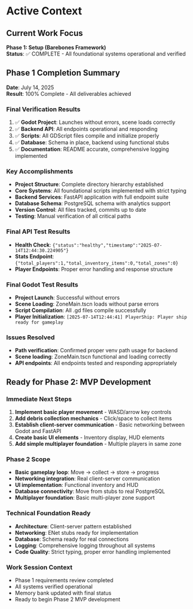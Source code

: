 # Active Context

## Current Work Focus
**Phase 1: Setup (Barebones Framework)**  
**Status**: ✅ COMPLETE - All foundational systems operational and verified

## Phase 1 Completion Summary
**Date**: July 14, 2025  
**Result**: 100% Complete - All deliverables achieved

### Final Verification Results
1. ✅ **Godot Project**: Launches without errors, scene loads correctly
2. ✅ **Backend API**: All endpoints operational and responding
3. ✅ **Scripts**: All GDScript files compile and initialize properly
4. ✅ **Database**: Schema in place, backend using functional stubs
5. ✅ **Documentation**: README accurate, comprehensive logging implemented

### Key Accomplishments
- **Project Structure**: Complete directory hierarchy established
- **Core Systems**: All foundational scripts implemented with strict typing
- **Backend Services**: FastAPI application with full endpoint suite
- **Database Schema**: PostgreSQL schema with analytics support
- **Version Control**: All files tracked, commits up to date
- **Testing**: Manual verification of all critical paths

### Final API Test Results
- **Health Check**: `{"status":"healthy","timestamp":"2025-07-14T12:44:30.224905"}`
- **Stats Endpoint**: `{"total_players":1,"total_inventory_items":0,"total_zones":0}`
- **Player Endpoints**: Proper error handling and response structure

### Final Godot Test Results
- **Project Launch**: Successful without errors
- **Scene Loading**: ZoneMain.tscn loads without parse errors
- **Script Compilation**: All .gd files compile successfully
- **Player Initialization**: `[2025-07-14T12:44:41] PlayerShip: Player ship ready for gameplay`

### Issues Resolved
- **Path verification**: Confirmed proper venv path usage for backend
- **Scene loading**: ZoneMain.tscn functional and loading correctly
- **API endpoints**: All endpoints tested and responding appropriately

## Ready for Phase 2: MVP Development

### Immediate Next Steps
1. **Implement basic player movement** - WASD/arrow key controls
2. **Add debris collection mechanics** - Click/space to collect items
3. **Establish client-server communication** - Basic networking between Godot and FastAPI
4. **Create basic UI elements** - Inventory display, HUD elements
5. **Add simple multiplayer foundation** - Multiple players in same zone

### Phase 2 Scope
- **Basic gameplay loop**: Move → collect → store → progress
- **Networking integration**: Real client-server communication
- **UI implementation**: Functional inventory and HUD
- **Database connectivity**: Move from stubs to real PostgreSQL
- **Multiplayer foundation**: Basic multi-player zone support

### Technical Foundation Ready
- **Architecture**: Client-server pattern established
- **Networking**: ENet stubs ready for implementation
- **Database**: Schema ready for real connections
- **Logging**: Comprehensive logging throughout all systems
- **Code Quality**: Strict typing, proper error handling implemented

### Work Session Context
- Phase 1 requirements review completed
- All systems verified operational
- Memory bank updated with final status
- Ready to begin Phase 2 MVP development
